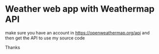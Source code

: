 # Weather web app with Weathermap API

make sure you have an account in https://openweathermap.org/api
and then get the API to use my source code

Thanks
